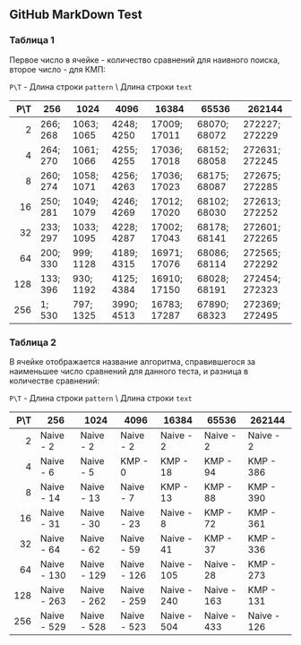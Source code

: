 ## GitHub MarkDown Test
### Таблица 1  

  Первое число в ячейке - количество сравнений для наивного поиска, второе число - для КМП:  

  `P\T` - Длина строки `pattern` \ Длина строки `text`  

| P\T |               256  |              1024  |              4096  |             16384  |             65536  |            262144  |
|----:|--------------------|--------------------|--------------------|--------------------|--------------------|--------------------|
|   2 |     266;      268  |    1063;     1065  |    4248;     4250  |   17009;    17011  |   68070;    68072  |  272227;   272229  |
|   4 |     264;      270  |    1061;     1066  |    4255;     4255  |   17036;    17018  |   68152;    68058  |  272631;   272245  |
|   8 |     260;      274  |    1058;     1071  |    4256;     4263  |   17036;    17023  |   68175;    68087  |  272675;   272285  |
|  16 |     250;      281  |    1049;     1079  |    4246;     4269  |   17012;    17020  |   68102;    68030  |  272613;   272252  |
|  32 |     233;      297  |    1033;     1095  |    4228;     4287  |   17002;    17043  |   68178;    68141  |  272601;   272265  |
|  64 |     200;      330  |     999;     1128  |    4189;     4315  |   16971;    17076  |   68086;    68114  |  272565;   272292  |
| 128 |     133;      396  |     930;     1192  |    4125;     4384  |   16910;    17150  |   68028;    68191  |  272454;   272323  |
| 256 |       1;      530  |     797;     1325  |    3990;     4513  |   16783;    17287  |   67890;    68323  |  272369;   272495  |

### Таблица 2  
  В ячейке отображается название алгоритма, справившегося за наименьшее число сравнений для данного теста, и разница в количестве сравнений: 

  `P\T` - Длина строки `pattern` \ Длина строки `text`  

| P\T |               256  |              1024  |              4096  |             16384  |             65536  |            262144  |
|----:|--------------------|--------------------|--------------------|--------------------|--------------------|--------------------|
|   2 | Naive -         2  | Naive -         2  | Naive -         2  | Naive -         2  | Naive -         2  | Naive -         2  | 
|   4 | Naive -         6  | Naive -         5  |  KMP  -         0  |  KMP  -        18  |  KMP  -        94  |  KMP  -       386  | 
|   8 | Naive -        14  | Naive -        13  | Naive -         7  |  KMP  -        13  |  KMP  -        88  |  KMP  -       390  | 
|  16 | Naive -        31  | Naive -        30  | Naive -        23  | Naive -         8  |  KMP  -        72  |  KMP  -       361  | 
|  32 | Naive -        64  | Naive -        62  | Naive -        59  | Naive -        41  |  KMP  -        37  |  KMP  -       336  | 
|  64 | Naive -       130  | Naive -       129  | Naive -       126  | Naive -       105  | Naive -        28  |  KMP  -       273  | 
| 128 | Naive -       263  | Naive -       262  | Naive -       259  | Naive -       240  | Naive -       163  |  KMP  -       131  | 
| 256 | Naive -       529  | Naive -       528  | Naive -       523  | Naive -       504  | Naive -       433  | Naive -       126  | 

